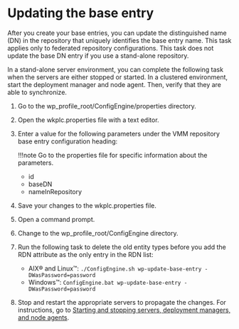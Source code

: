# Updating the base entry

After you create your base entries, you can update the distinguished name \(DN\) in the repository that uniquely identifies the base entry name. This task applies only to federated repository configurations. This task does not update the base DN entry if you use a stand-alone repository.

In a stand-alone server environment, you can complete the following task when the servers are either stopped or started. In a clustered environment, start the deployment manager and node agent. Then, verify that they are able to synchronize.

1.  Go to the wp_profile_root/ConfigEngine/properties directory.

2.  Open the wkplc.properties file with a text editor.

3.  Enter a value for the following parameters under the VMM repository base entry configuration heading:

    !!!note
        Go to the properties file for specific information about the parameters.

    -   id
    -   baseDN
    -   nameInRepository
4.  Save your changes to the wkplc.properties file.

5.  Open a command prompt.

6.  Change to the wp_profile_root/ConfigEngine directory.

7.  Run the following task to delete the old entity types before you add the RDN attribute as the only entry in the RDN list:

    -   AIX® and Linux™: `./ConfigEngine.sh wp-update-base-entry -DWasPassword=password`
    -   Windows™: `ConfigEngine.bat wp-update-base-entry -DWasPassword=password`

8.  Stop and restart the appropriate servers to propagate the changes. For instructions, go to [Starting and stopping servers, deployment managers, and node agents](../../../../manage/stopstart.md).



